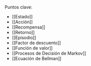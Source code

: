 Puntos clave:
- [[Estado]]
- [[Acción]]
- [[Recompensa]]
- [[Retorno]]
- [[Episodio]]
- [[Factor de descuento]]
- [[Función de valor]]
- [[Procesos de Decisión de Markov]]
- [[Ecuación de Bellman]]